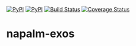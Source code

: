 [![PyPI](https://img.shields.io/pypi/v/napalm-exos.svg)](https://pypi.python.org/pypi/napalm-exos)
[![PyPI](https://img.shields.io/pypi/dm/napalm-exos.svg)](https://pypi.python.org/pypi/napalm-exos)
[![Build Status](https://travis-ci.org/napalm-automation/napalm-exos.svg?branch=master)](https://travis-ci.org/napalm-automation/napalm-exos)
[![Coverage Status](https://coveralls.io/repos/github/napalm-automation/napalm-napalm-exos/badge.svg?branch=master)](https://coveralls.io/github/napalm-automation/napalm-napalm-exos)

# napalm-exos
